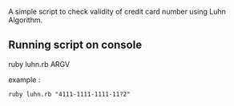 A simple script to check validity of credit card number using Luhn Algorithm.

## Running script on console
 
  ruby luhn.rb ARGV

  example :

    ruby luhn.rb "4111-1111-1111-11?2"
  
